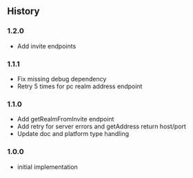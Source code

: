 ## History

### 1.2.0
* Add invite endpoints

### 1.1.1
* Fix missing debug dependency
* Retry 5 times for pc realm address endpoint

### 1.1.0

* Add getRealmFromInvite endpoint
* Add retry for server errors and getAddress return host/port
* Update doc and platform type handling

### 1.0.0

* initial implementation
